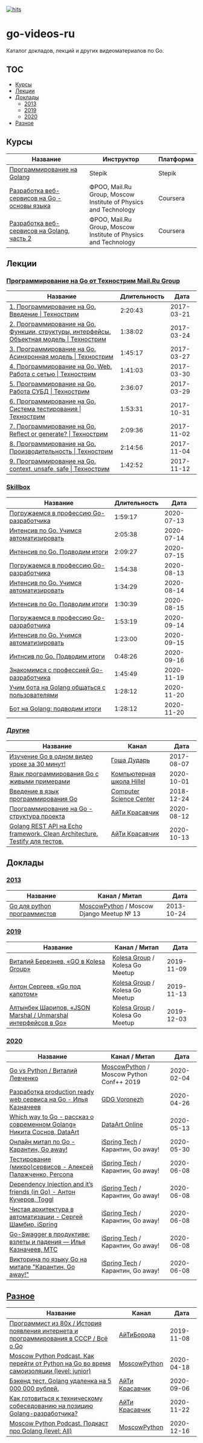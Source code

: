[![hits](https://hits.deltapapa.io/go-videos-ru.svg)](https://github.com/dp92987/hits-badge)

# go-videos-ru

Каталог докладов, лекций и других видеоматериалов по Go.

## TOC

- [Курсы](#курсы)
- [Лекции](#лекции)
- [Доклады](#Доклады)
  - [2013](#2013)
  - [2019](#2019)
  - [2020](#2020)
- [Разное](#разное)

## Курсы

| Название | Инструктор | Платформа |
| -------- | ---------- | --------- |
| [Программирование на Golang](https://stepik.org/54403) | Stepik | Stepik |
| [Разработка веб-сервисов на Go - основы языка](https://www.coursera.org/learn/golang-webservices-1) | ФРОО, Mail.Ru Group, Moscow Institute of Physics and Technology | Coursera |
| [Разработка веб-сервисов на Golang, часть 2](https://www.coursera.org/learn/golang-webservices-2) | ФРОО, Mail.Ru Group, Moscow Institute of Physics and Technology | Coursera |

## Лекции

### [Программирование на Go от Технострим Mail.Ru Group](https://www.youtube.com/playlist?list=PLGFInI_ge4jRqZDqsSZhKroS4ZCJ490vQ)

| Название | Длительность | Дата |
| -------- | ------------ | ---- |
| [1. Программирование на Go. Введение \| Технострим](https://www.youtube.com/watch?v=9Pk7xAT_aCU) | 2:20:43 | 2017-03-21 |
| [2. Программирование на Go. Функции, структуры, интерфейсы. Объектная модель \| Технострим](https://www.youtube.com/watch?v=9Ia16QOY8rk) | 1:38:02 | 2017-03-24 |
| [3. Программирование на Go. Асинхронная модель \| Технострим](https://www.youtube.com/watch?v=kFeM4R5TlCY) | 1:45:17 | 2017-03-27 |
| [4. Программирование на Go. Web. Работа с сетью \| Технострим](https://www.youtube.com/watch?v=lgh6zic15EA) | 1:41:03 | 2017-03-30 |
| [5. Программирование на Go. Работа СУБД \| Технострим](https://www.youtube.com/watch?v=iho3_zq4tik) | 2:36:07 | 2017-03-29 |
| [6. Программирование на Go. Система тестирования \| Технострим](https://www.youtube.com/watch?v=C9wQIYqWPiA) | 1:53:31 | 2017-10-31 |
| [7. Программирование на Go. Reflect or generate? \| Технострим](https://www.youtube.com/watch?v=uCSMU8xF1dc) | 2:09:36 | 2017-11-02 |
| [8. Программирование на Go. Производительность \| Технострим](https://www.youtube.com/watch?v=agntRAtPkK4) | 2:14:56 | 2017-11-04 |
| [9. Программирование на Go. context, unsafe, safe \| Технострим](https://www.youtube.com/watch?v=LpOioZXgplU) | 1:42:52 | 2017-11-12 |

### [Skillbox](https://www.youtube.com/playlist?list=PLGFInI_ge4jTfvUoVthbZXkWnXq03foFD)

| Название | Длительность | Дата |
| -------- | ------------ | ---- |
| [Погружаемся в профессию Go-разработчика](https://www.youtube.com/watch?v=PxvQdW8Og1M) | 1:59:17 | 2020-07-13 |
| [Интенсив по Go. Учимся автоматизировать](https://www.youtube.com/watch?v=wMD8Hbrldsg) | 2:05:38 | 2020-07-14 |
| [Интенсив по Go. Подводим итоги](https://www.youtube.com/watch?v=Y3upjTLxPuc) | 2:09:27 | 2020-07-15 |
| [Погружаемся в профессию Go-разработчика](https://www.youtube.com/watch?v=5isxMRwtzls) | 1:54:38 | 2020-08-13 |
| [Интенсив по Go. Учимся автоматизировать](https://www.youtube.com/watch?v=bNCetdXu_0Q) | 1:34:29 | 2020-08-14 |
| [Интенсив по Go. Подводим итоги](https://www.youtube.com/watch?v=Fi092dv3vzY) | 1:30:39 | 2020-08-15 |
| [Погружаемся в профессию Go-разработчика](https://www.youtube.com/watch?v=F5KsSbczaDM) | 1:53:19 | 2020-09-14 |
| [Интенсив по Go. Учимся автоматизировать](https://www.youtube.com/watch?v=hkREK0EbzT8) | 1:23:00 | 2020-09-15 |
| [Интнсив по Go. Подводим итоги](https://www.youtube.com/watch?v=aomePXcM0KI) | 0:48:26 | 2020-09-16 |
| [Знакомимся с профессией Go-разработчика](https://www.youtube.com/watch?v=ZLK-JgqerVc) | 1:45:49 | 2020-11-19 |
| [Учим бота на Golang общаться с пользователями](https://www.youtube.com/watch?v=St2tEA_mjjA) | 1:28:12 | 2020-11-20 |
| [Бот на Golang: подводим итоги](https://www.youtube.com/watch?v=zgj8QcA1XIQ) | 1:28:12 | 2020-11-20 |

### [Другие](https://www.youtube.com/playlist?list=PLGFInI_ge4jTYcx5J88U9FwMfRaortxXE)

| Название | Канал | Дата |
| -------- | ----- | ---- |
| [Изучение Go в одном видео уроке за 30 минут!](https://www.youtube.com/watch?v=pfmxPtLIW34) | [Гоша Дударь](https://www.youtube.com/channel/UCvuY904el7JvBlPbdqbfguw) | 2017-08-07 |
| [Язык программирования Go с живыми примерами](https://www.youtube.com/watch?v=lDdBWPsqpnw) | [Компьютерная школа Hillel](https://www.youtube.com/channel/UCIyfaiKil5oomY64XIRJEAA) | 2020-10-01 |
| [Введение в язык программирования Go](https://www.youtube.com/watch?v=1V5GAYoaKRE) | [Computer Science Center](https://www.youtube.com/channel/UC0YHNueF-3Nh3uQT0P4YQZw) | 2018-12-24 |
| [Программирование на Go - структура проекта](https://www.youtube.com/watch?v=MAouB2r4yms) | [АйТи Красавчик](https://www.youtube.com/channel/UCiAcG4aoU64TyV6zCjrgYkw) | 2020-08-12 |
| [Golang REST API на Echo framework. Clean Architecture. Testify для тестов.](https://www.youtube.com/watch?v=dyvYXidvc8g) | [АйТи Красавчик](https://www.youtube.com/channel/UCiAcG4aoU64TyV6zCjrgYkw) | 2020-10-13 |

## Доклады

### [2013](https://www.youtube.com/playlist?list=PLGFInI_ge4jQ06DXLnjryhorCUFFoUMrS)

| Название | Канал / Митап | Дата |
| -------- | ------------- | ---- |
| [Go для python программистов](https://www.youtube.com/watch?v=0h-IENieEFI) | [MoscowPython](https://www.youtube.com/c/moscowdjangoru) / Moscow Django Meetup № 13 | 2013-10-24 |

### [2019](https://www.youtube.com/playlist?list=PLGFInI_ge4jT6xmjgSTDxJ56FySbQ-8pJ)

| Название | Канал / Митап | Дата |
| -------- | ------------- | ---- |
| [Виталий Березнев, «GO в Kolesa Group»](https://www.youtube.com/watch?v=4UhAevpsyLk) | [Kolesa Group](https://www.youtube.com/channel/UC6o6waSdIvmIdvy7qTqxY9A) / Kolesa Go Meetup | 2019-11-09 |
| [Антон Сергеев, «Go под капотом»](https://www.youtube.com/watch?v=rloqQY9CT8I) | [Kolesa Group](https://www.youtube.com/channel/UC6o6waSdIvmIdvy7qTqxY9A) / Kolesa Go Meetup | 2019-11-13 |
| [Алтынбек Шарипов, «JSON Marshal / Unmarshal интерфейсов в Go»](https://www.youtube.com/watch?v=9MA60kPiC6I) | [Kolesa Group](https://www.youtube.com/channel/UC6o6waSdIvmIdvy7qTqxY9A) / Kolesa Go Meetup | 2019-12-03 |

### [2020](https://www.youtube.com/playlist?list=PLGFInI_ge4jTdEcihGP-m_yWMPL3KNd8a)

| Название | Канал / Митап | Дата |
| -------- | ------------- | ---- |
| [Go vs Python / Виталий Левченко](https://www.youtube.com/watch?v=a8oEETIRpCk) | [MoscowPython](https://www.youtube.com/c/moscowdjangoru) / Moscow Python Conf++ 2019 | 2020-02-04 |
| [Разработка production ready web сервиса на Go - Илья Казначеев](https://www.youtube.com/watch?v=UTWIskmGN5o) | [GDG Voronezh](https://www.youtube.com/channel/UCuyQZKRY--KwpvAqaUINs_w) | 2020-04-26 |
| [Which way to Go - рассказ о современном Golang» Никита Соснов, DataArt](https://www.youtube.com/watch?v=kpEnJ0C1Yso) | [DataArt Online](https://www.youtube.com/channel/UCmuVzF_cdLKUydjRWmZInHQ) | 2020-05-13 |
| [Онлайн митап по Go - Карантин, Go away!](https://www.youtube.com/watch?v=_RXiX71mMzU) | [iSpring Tech](https://www.youtube.com/channel/UCy2_ZbIr2wEltHL1-wrfRjg) / Карантин, Go away! | 2020-05-30 |
| [Тестирование (микро)сервисов - Алексей Палажченко, Percona](https://www.youtube.com/watch?v=18CSNAcE5HY) | [iSpring Tech](https://www.youtube.com/channel/UCy2_ZbIr2wEltHL1-wrfRjg) / Карантин, Go away! | 2020-06-08 |
| [Dependency Injection and it’s friends (in Go) - Антон Кучеров, Toggl](https://www.youtube.com/watch?v=w2xl-GIPK7Q) | [iSpring Tech](https://www.youtube.com/channel/UCy2_ZbIr2wEltHL1-wrfRjg) / Карантин, Go away! | 2020-06-08 |
| [Чистая архитектура в автоматизации - Сергей Шамбир, iSpring](https://www.youtube.com/watch?v=GjeX9AaPD_k) | [iSpring Tech](https://www.youtube.com/channel/UCy2_ZbIr2wEltHL1-wrfRjg) / Карантин, Go away! | 2020-06-08 |
| [Go-Swagger в продуктиве: взлеты и падения — Илья Казначеев, МТС](https://www.youtube.com/watch?v=9GgCbQdW6J4) | [iSpring Tech](https://www.youtube.com/channel/UCy2_ZbIr2wEltHL1-wrfRjg) / Карантин, Go away! | 2020-06-08 |
| [Викторина по языку Go на митапе "Карантин, Go away!"](https://www.youtube.com/watch?v=GaDubTLOkUI) | [iSpring Tech](https://www.youtube.com/channel/UCy2_ZbIr2wEltHL1-wrfRjg) / Карантин, Go away! | 2020-06-08 |

## [Разное](https://www.youtube.com/playlist?list=PLGFInI_ge4jTO9PPcld8RV103xu3AF8oH)
| Название | Канал | Дата |
| -------- | ----- | ---- |
| [Программист из 80х / История появления интернета и программирования в СССР / Всё о Go](https://www.youtube.com/watch?v=wabcXNZClnA) | [АйТиБорода](https://www.youtube.com/channel/UCeObZv89Stb2xLtjLJ0De3Q) | 2019-11-08 |
| [Moscow Python Podcast. Как перейти от Python на Go во время самоизоляции (level: junior)](https://www.youtube.com/watch?v=IezLODvdgd8) | [MoscowPython](https://www.youtube.com/c/moscowdjangoru) | 2020-04-18 |
| [Бэкенд тест. Golang удаленка на 5 000 000 рублей.](https://www.youtube.com/watch?v=Z67qyN0rYQM) | [АйТи Красавчик](https://www.youtube.com/channel/UCiAcG4aoU64TyV6zCjrgYkw) | 2020-09-06 |
| [Как готовиться к техническому собеседованию на позицию Golang-разработчика?](https://www.youtube.com/watch?v=FNMddHRPc9U) | [АйТи Красавчик](https://www.youtube.com/channel/UCiAcG4aoU64TyV6zCjrgYkw) | 2020-11-22 |
| [Moscow Python Podcast. Подкаст про Golang (level: All)](https://www.youtube.com/watch?v=Qj0A7An1dVQ) | [MoscowPython](https://www.youtube.com/c/moscowdjangoru) | 2020-12-16 |
